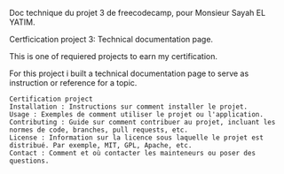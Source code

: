 Doc technique du projet 3 de freecodecamp, pour Monsieur Sayah EL YATIM.

Certficication project 3: Technical documentation page.

This is one of requiered projects to earn my certification.

For this project i built a technical documentation page to serve as instruction or reference for a topic.


    Certification project
    Installation : Instructions sur comment installer le projet.
    Usage : Exemples de comment utiliser le projet ou l'application.
    Contributing : Guide sur comment contribuer au projet, incluant les normes de code, branches, pull requests, etc.
    License : Information sur la licence sous laquelle le projet est distribué. Par exemple, MIT, GPL, Apache, etc.
    Contact : Comment et où contacter les mainteneurs ou poser des questions.


